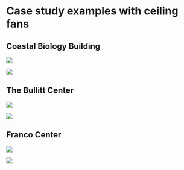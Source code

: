# Case study examples with ceiling fans

## Coastal Biology Building

![](<../.gitbook/assets/0 (14).png>)



![](<../.gitbook/assets/1 (17).png>)



## The Bullitt Center

![](<../.gitbook/assets/2 (8).png>)



![](<../.gitbook/assets/3 (9).png>)



## Franco Center

![](<../.gitbook/assets/4 (6).png>)



![](<../.gitbook/assets/5 (17).png>)

